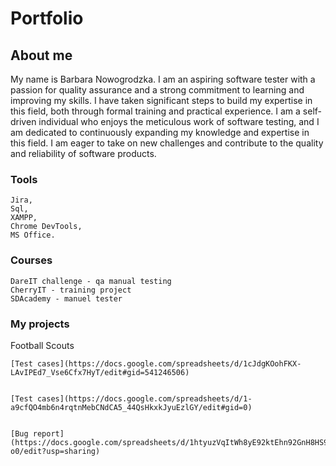 # **Portfolio**
## **About me**

My name is Barbara Nowogrodzka. I am an aspiring software tester with a passion for quality assurance and a strong commitment to learning and improving my skills. I have taken significant steps to build my expertise in this field, both through formal training and practical experience. 
I am a self-driven individual who enjoys the meticulous work of software testing, and I am dedicated to continuously expanding my knowledge and expertise in this field. I am eager to take on new challenges and contribute to the quality and reliability of software products.

### **Tools**

    Jira,
    Sql,
    XAMPP,
    Chrome DevTools,
    MS Office.

### **Courses**

    DareIT challenge - qa manual testing
    CherryIT - training project
    SDAcademy - manuel tester

### **My projects**

Football Scouts


    [Test cases](https://docs.google.com/spreadsheets/d/1cJdgKOohFKX-LAvIPEd7_Vse6Cfx7HyT/edit#gid=541246506)
    
    
    [Test cases](https://docs.google.com/spreadsheets/d/1-a9cfQO4mb6n4rqtnMebCNdCA5_44QsHkxkJyuEzlGY/edit#gid=0)
    
    
    [Bug report](https://docs.google.com/spreadsheets/d/1htyuzVqItWh8yE92ktEhn92GnH8HS9ysbGRo0EyD-o0/edit?usp=sharing)
    
    

